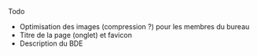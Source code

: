 Todo 
- Optimisation des images (compression ?) pour les membres du bureau
- Titre de la page (onglet) et favicon
- Description du BDE